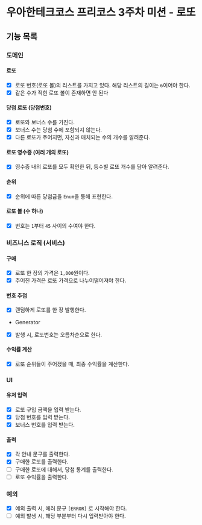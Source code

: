 # 우아한테크코스 프리코스 3주차 미션 - 로또

## 기능 목록
### 도메인

#### 로또
- [x] 로또 번호(로또 볼)의 리스트를 가지고 있다. 해당 리스트의 길이는 `6`이어야 한다.
- [x] 같은 수가 적힌 로또 볼이 존재하면 안 된다

#### 당첨 로또 (당첨번호)
- [x] 로또와 보너스 수를 가진다.
- [x] 보너스 수는 당첨 수에 포함되지 않는다.
- [x] 다른 로또가 주어지면, 자신과 매치되는 수의 개수를 알려준다.

#### 로또 영수증 (여러 개의 로또)
- [x] 영수증 내의 로또를 모두 확인한 뒤, 등수별 로또 개수를 담아 알려준다.

#### 순위
- [x] 순위에 따른 당첨금을 `Enum`을 통해 표현한다.

#### 로또 볼 (수 하나)
- [x] 번호는 `1`부터 `45` 사이의 수여야 한다.

### 비즈니스 로직 (서비스)

#### 구매
- [x] 로또 한 장의 가격은 `1,000`원이다.
- [x] 주어진 가격은 로또 가격으로 나누어떨어져야 한다.

#### 번호 추첨
- [x] 랜덤하게 로또를 한 장 발행한다.


- Generator
- [x] 발행 시, 로또번호는 오름차순으로 한다.

#### 수익률 계산
- [x] 로또 순위들이 주어졌을 때, 최종 수익률을 계산한다.

### UI
####  유저 입력
- [x] 로또 구입 금액을 입력 받는다.
- [x] 당첨 번호를 입력 받는다.
- [x] 보너스 번호를 입력 받는다.

#### 출력
- [x] 각 안내 문구를 출력한다.
- [x] 구매한 로또를 출력한다.
- [ ] 구매한 로또에 대해서, 당첨 통계를 출력한다.
- [ ] 로또 수익률을 출력한다.

### 예외
- [x] 예외 출력 시, 에러 문구 `[ERROR]` 로 시작해야 한다.
- [ ] 예외 발생 시, 해당 부분부터 다시 입력받아야 한다.
